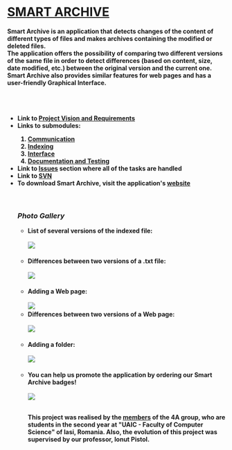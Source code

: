 # <u>SMART ARCHIVE</u> #

<b>Smart Archive is an application that detects changes of the content of different types of files and makes archives containing the modified or deleted files.<br> The application offers the possibility of comparing two different versions of the same file in order to detect differences (based on content, size, date modified, etc.) between the original version and the current one.<br> Smart Archive also provides similar features for web pages and has a user-friendly Graphical Interface.<br>
<br>
<br>
<br>
<ul>
<li>
Link to <a href='https://code.google.com/p/ip-smart-arhive/wiki/ProjectVisionAndRequirements'>Project Vision and Requirements</a>
</li>
<li>
Links to submodules:<br>
</li>
<ol>
<li>
<a href='https://code.google.com/p/ip-smart-arhive/wiki/Communications'>Communication</a>
</li>
<li>
<a href='https://code.google.com/p/ip-smart-arhive/wiki/Indexing'>Indexing</a>
</li>
<li>
<a href='https://code.google.com/p/ip-smart-arhive/wiki/Interface'>Interface</a>
</li>
<li>
<a href='https://code.google.com/p/ip-smart-arhive/wiki/DocumentationAndTesting'>Documentation and Testing</a>
</li>
</ol>

<li>
Link to <a href='https://code.google.com/p/ip-smart-arhive/issues/list?can=1&q=&colspec=ID+Type+Status+Priority+Milestone+Owner+Summary&cells=tiles'>Issues</a> section where all of the tasks are handled<br>
</li>
<li>
Link to <a href='https://svn.info.uaic.ro/projects/monica_p/browser#monica_p/SmartArchive'>SVN</a>
</li>
<li>
To download Smart Archive, visit the application's <a href='http://students.info.uaic.ro/~marius.afilipoie/'>website</a>
</li>
<br>
<br>
<h3><i>Photo Gallery</i></h3>
<ul>
<li>List of several versions of the indexed file:<br><br>
<img src='https://ip-smart-arhive.googlecode.com/issues/attachment?aid=270018000&name=list_of_versions.jpg&token=ABZ6GAclHPEjX6YPNmHkq7Ihbl_qoyGaFA%3A1402078217951&inline=1'><br><br>
<li>
Differences between two versions of a .txt file:<br><br>
<img src='https://ip-smart-arhive.googlecode.com/issues/attachment?aid=270017000&name=scanning_file.png&token=ABZ6GAeEwlLDXcCmZTqK7UKMgEL74YSIow%3A1402078217951&inline=1'><br><br>
<li>Adding a Web page: <br><br>
<img src='https://ip-smart-arhive.googlecode.com/issues/attachment?aid=270019000&name=enter_webpage.jpg&token=ABZ6GAdR4BpA7BgbJlV6epF7HeAf7tUW5g%3A1402078217952&inline=1'>
<li>Differences between two versions of a Web page:<br><br>
<img src='https://ip-smart-arhive.googlecode.com/issues/attachment?aid=270022000&name=web_pages.jpg&token=ABZ6GAc5q9sUjmp_13fUyIbELldrVYQgsg%3A1402169654939&inline=1'><br><br>
<li>Adding a folder: <br><br>
<img src='https://ip-smart-arhive.googlecode.com/issues/attachment?aid=270014000&name=adding_folder.png&token=ABZ6GAdnq7Ee8hdx6-gJdBLyYjmyVldKKA%3A1402078217951&inline=1'><br><br>
<li>You can help us promote the application by ordering our Smart Archive badges!<br><br>
<img src='https://ip-smart-arhive.googlecode.com/issues/attachment?aid=350003000&name=badge.png&token=ABZ6GAeeBF3CaE3BXoT9U3fNcP5zhN99Og%3A1402078495980&inline=1'><br><br>

This project was realised by the <a href='https://code.google.com/p/ip-smart-arhive/people/list'>members</a> of the 4A group, who are students in the second year at "UAIC - Faculty of Computer Science" of Iasi, Romania. Also, the evolution of this project was supervised by our professor, Ionut Pistol.